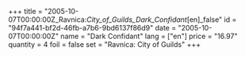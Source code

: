 +++
title = "2005-10-07T00:00:00Z_Ravnica:_City_of_Guilds_Dark_Confidant_[en]_false"
id = "94f7a441-bf2d-46fb-a7b6-9bd6137f86d9"
date = "2005-10-07T00:00:00Z"
name = "Dark Confidant"
lang = ["en"]
price = "16.97"
quantity = 4
foil = false
set = "Ravnica: City of Guilds"
+++
